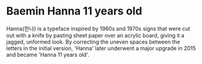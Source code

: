 # Baemin Hanna 11 years old

Hanna(한나) is a typeface inspired by 1960s and 1970s signs that were cut out with a knife by pasting sheet paper over an acrylic board, giving it a jagged, unformed look. By correcting the uneven spaces between the letters in the initial version, 'Hanna' later underwent a major upgrade in 2015 and became 'Hanna 11 years old'.
